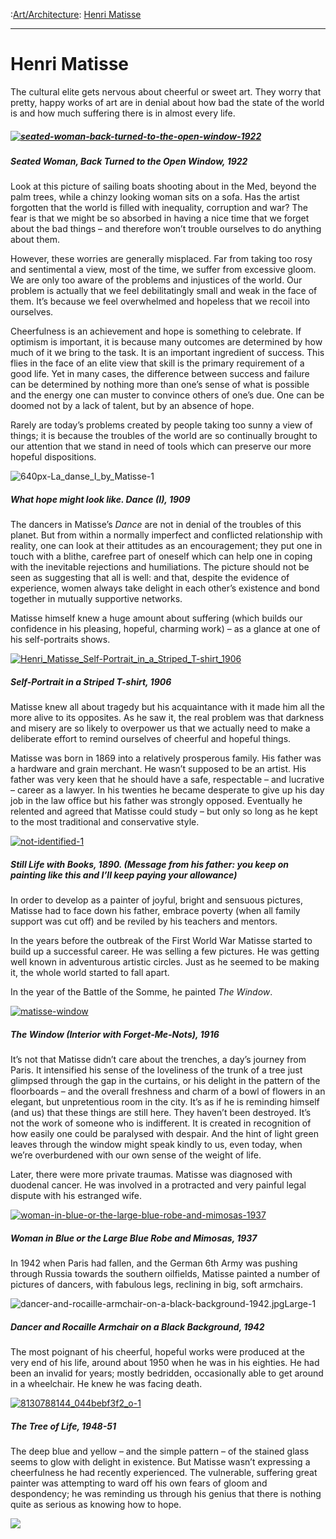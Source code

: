 :[Art/Architecture](https://www.theschooloflife.com/thebookoflife/category/leisure/artarchitecture/): [Henri Matisse](https://www.theschooloflife.com/thebookoflife/the-great-artists-henri-matisse/)

* * *

# Henri Matisse

The cultural elite gets nervous about cheerful or sweet art. They worry that pretty, happy works of art are in denial about how bad the state of the world is and how much suffering there is in almost every life.

##### [![seated-woman-back-turned-to-the-open-window-1922](https://www.theschooloflife.com/thebookoflife/wp-content/uploads/2014/11/seated-woman-back-turned-to-the-open-window-1922.jpg)](http://www.thebookoflife.org/wp-content/uploads/2014/11/seated-woman-back-turned-to-the-open-window-1922.jpg)

##### Seated Woman, Back Turned to the Open Window, 1922

Look at this picture of sailing boats shooting about in the Med, beyond the palm trees, while a chinzy looking woman sits on a sofa. Has the artist forgotten that the world is filled with inequality, corruption and war? The fear is that we might be so absorbed in having a nice time that we forget about the bad things – and therefore won’t trouble ourselves to do anything about them.&nbsp;

However, these worries are generally misplaced. Far from taking too rosy and sentimental a view, most of the time, we suffer from excessive gloom. We are only too aware of the problems and injustices of the world. Our problem is actually that we feel debilitatingly small and weak in the face of them. It’s because we feel overwhelmed and hopeless that we recoil into ourselves.&nbsp;

Cheerfulness is an achievement and hope is something to celebrate. If optimism is important, it is because many outcomes are determined by how much of it we bring to the task. It is an important ingredient of success. This flies in the face of an elite view that skill is the primary requirement of a good life. Yet in many cases, the difference between success and failure can be determined by nothing more than one’s sense of what is possible and the energy one can muster to convince others of one’s due. One can be doomed not by a lack of talent, but by an absence of hope.

Rarely are today’s problems created by people taking too sunny a view of things; it is because the troubles of the world are so continually brought to our attention that we stand in need of tools which can preserve our more hopeful dispositions.&nbsp;

![640px-La_danse_I_by_Matisse-1](https://www.theschooloflife.com/thebookoflife/wp-content/uploads/2014/09/640px-La_danse_I_by_Matisse-1.jpg)

##### What hope might look like. Dance (I), 1909

The dancers in Matisse’s _Dance_ are not in denial of the troubles of this planet. But from within a normally imperfect and conflicted relationship with reality, one can look at their attitudes as an encouragement; they put one in touch with a blithe, carefree part of oneself which can help one in coping with the inevitable rejections and humiliations. The picture should not be seen as suggesting that all is well: and that, despite the evidence of experience, women always take delight in each other’s existence and bond together in mutually supportive networks. &nbsp;

Matisse himself knew a huge amount about suffering (which builds our confidence in his pleasing, hopeful, charming work) – as a glance at one of his self-portraits shows.&nbsp;

[![Henri_Matisse_Self-Portrait_in_a_Striped_T-shirt_1906](https://www.theschooloflife.com/thebookoflife/wp-content/uploads/2014/11/Henri_Matisse_Self-Portrait_in_a_Striped_T-shirt_19061.jpg)](http://www.thebookoflife.org/wp-content/uploads/2014/11/Henri_Matisse_Self-Portrait_in_a_Striped_T-shirt_19061.jpg)

##### Self-Portrait in a Striped T-shirt, 1906

Matisse knew all about tragedy but his acquaintance with it made him all the more alive to its opposites. As he saw it, the real problem was that darkness and misery are so likely to overpower us that we actually need to make a deliberate effort to remind ourselves of cheerful and hopeful things. &nbsp;

Matisse was born in 1869 into a relatively prosperous family. His father was a hardware and grain merchant. He wasn’t supposed to be an artist. His father was very keen that he should have a safe, respectable – and lucrative – career as a lawyer. In his twenties he became desperate to give up his day job in the law office but his father was strongly opposed. Eventually he relented and agreed that Matisse could study – but only so long as he kept to the most traditional and conservative style.&nbsp;

[![not-identified-1](https://www.theschooloflife.com/thebookoflife/wp-content/uploads/2014/11/not-identified-1.jpg)](http://www.thebookoflife.org/wp-content/uploads/2014/11/not-identified-1.jpg)

##### Still Life with Books, 1890. (Message from his father: you keep on painting like this and I’ll keep paying your allowance)

In order to develop as a painter of joyful, bright and sensuous pictures, Matisse had to face down his father, embrace poverty (when all family support was cut off) and be reviled by his teachers and mentors.&nbsp;

In the years before the outbreak of the First World War Matisse started to build up a successful career. He was selling a few pictures. He was getting well known in adventurous artistic circles. Just as he seemed to be making it, the whole world started to fall apart.&nbsp;

In the year of the Battle of the Somme, he painted _The Window_.

[![matisse-window](https://www.theschooloflife.com/thebookoflife/wp-content/uploads/2014/11/matisse-window1.jpg)](http://www.thebookoflife.org/wp-content/uploads/2014/11/matisse-window1.jpg)

##### The Window (Interior with Forget-Me-Nots), 1916

It’s not that Matisse didn’t care about the trenches, a day’s journey from Paris. It intensified his sense of the loveliness of the trunk of a tree just glimpsed through the gap in the curtains, or his delight in the pattern of the floorboards – and the overall freshness and charm of a bowl of flowers in an elegant, but unpretentious room in the city. It’s as if he is reminding himself (and us) that these things are still here. They haven’t been destroyed. It’s not the work of someone who is indifferent. It is created in recognition of how easily one could be paralysed with despair. And the hint of light green leaves through the window might speak kindly to us, even today, when we’re overburdened with our own sense of the weight of life.

Later, there were more private traumas. Matisse was diagnosed with duodenal cancer. He was involved in a protracted and very painful legal dispute with his estranged wife.&nbsp;

[![woman-in-blue-or-the-large-blue-robe-and-mimosas-1937](https://www.theschooloflife.com/thebookoflife/wp-content/uploads/2014/11/woman-in-blue-or-the-large-blue-robe-and-mimosas-1937.jpg)](http://www.thebookoflife.org/wp-content/uploads/2014/11/woman-in-blue-or-the-large-blue-robe-and-mimosas-1937.jpg)

##### Woman in Blue or the Large Blue Robe and Mimosas, 1937

In 1942 when Paris had fallen, and the German 6th Army was pushing through Russia towards the southern oilfields, Matisse painted a number of pictures of dancers, with fabulous legs, reclining in big, soft armchairs.&nbsp;

![dancer-and-rocaille-armchair-on-a-black-background-1942.jpgLarge-1](https://www.theschooloflife.com/thebookoflife/wp-content/uploads/2014/09/dancer-and-rocaille-armchair-on-a-black-background-1942.jpgLarge-1.jpg)

##### Dancer and Rocaille Armchair on a Black Background, 1942

The most poignant of his cheerful, hopeful works were produced at the very end of his life, around about 1950 when he was in his eighties. He had been an invalid for years; mostly bedridden, occasionally able to get around in a wheelchair. He knew he was facing death.

[![8130788144_044bebf3f2_o-1](https://www.theschooloflife.com/thebookoflife/wp-content/uploads/2014/11/8130788144_044bebf3f2_o-1.jpg)](http://www.thebookoflife.org/wp-content/uploads/2014/11/8130788144_044bebf3f2_o-1.jpg)

##### The Tree of Life, 1948-51

The deep blue and yellow – and the simple pattern – of the stained glass seems to glow with delight in existence. But Matisse wasn’t expressing a cheerfulness he had recently&nbsp;experienced. The vulnerable, suffering great painter was attempting to ward off his own fears of gloom and despondency; he was reminding us through his genius that there is nothing quite as serious as knowing how to hope.

[![](https://img.youtube.com/vi/G63yt0bJmZs/0.jpg)](https://www.youtube.com/embed/G63yt0bJmZs '')

